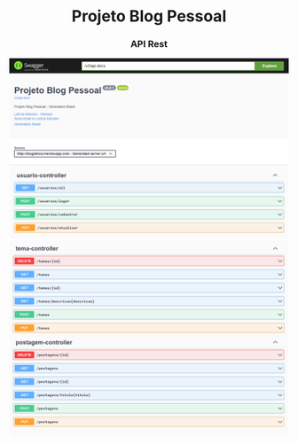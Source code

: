 <h1 align="center">Projeto Blog Pessoal</h1>

<h3 align="center">API Rest</h3>

<img src="docs\prints\Swagger-blog1.PNG" />

<img src="docs\prints\Swagger-blog2.PNG" />



